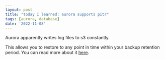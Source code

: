 ```yaml
---
layout: post
title: "today I learned: aurora supports pitr"
tags: [aurora, database]
date: '2022-11-08'
---
```

Aurora apparently writes log files to s3 constantly.

This allows you to restore to any point in time within your backup retention period. You can read more about it [here](https://docs.aws.amazon.com/AmazonRDS/latest/AuroraUserGuide/aurora-pitr.html).
